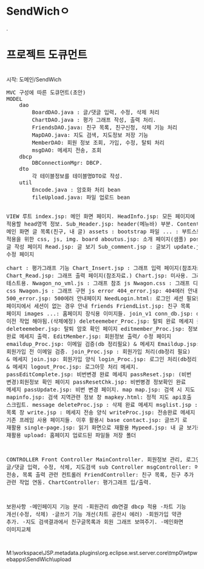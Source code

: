 SendWichㅇ
========
.<br/>
<h1>프로젝트 도큐먼트</h1>
<br/>
시작: 도메인/SendWich
<br/>
<pre>
MVC 구성에 따른 도큐먼트(초안)
MODEL
	dao
		BoardDAO.java : 글/댓글 입력, 수정, 삭제 처리
		ChartDAO.java : 평가 그래프 작성, 출력 처리.
		FriendsDAO.java: 친구 목록, 친구신청, 삭제 기능 처리
		MapDAO.java: 지도 검색, 지도정보 저장 기능
		MemberDAO: 회원 정보 조회, 가입, 수정, 탈퇴 처리
		msgDAO: 메세지 전송, 조회 
	dbcp
		DBConnectionMgr: DBCP.
	dto
		각 테이블정보를 테이블명DTO로 작성. 
	util
		Encode.java : 암호화 처리 bean
		fileUpload.java: 파일 업로드 bean

VIEW
	루트
		index.jsp: 메인 화면 페이지.
		HeadInfo.jsp: 모든 페이지에 적용할 head영역 정보.
		Sub_Header.jsp: header(메뉴바) 부분.
		Content.jsp: 메인 화면 글 목록(친구, 내 글)
	assets : bootstrap 파일
		... : 부트스트랩 적용을 위한 css, js, img.
	board
		aboutus.jsp: 소개 페이지(샘플)
		post.jsp: 글 작성 페이지
		Read.jsp: 글 보기
		Sub_comment.jsp : 글보기
		update.jsp: 글 수정 페이지		
	chart : 평가그래프 기능
		Chart_Insert.jsp : 그래프 입력 페이지(참조자료.)
		Chart_Read.jsp: 그래프 출력 페이지(참조자료.)
		Chart.jsp: 미사용. 그래프 테스트용.
		Nwagon_no_vml.js : 그래프 참조 js
		Nwagon.css : 그래프 디자인 css 
		Nwagon.js : 그래프 구현 js
	error
		404_error.jsp: 404에러 안내페이지
		500_error.jsp: 500에러 안내페이지
		NeedLogin.html: 로그인 세션 필요한 페이지에서 세션이 없는 경우 안내
	friends
		FriendList.jsp: 친구 목록 페이지
	images
		...: 홈페이지 장식용 이미지들.
	join_v1
		conn_db.jsp: dbcp로 이전 작업 해야됨.(삭제예정)
		deleteemeber_Proc.jsp: 탈퇴 완료 메세지 출력
		deleteemeber.jsp: 탈퇴 암호 확인 페이지
		editmember_Proc.jsp: 정보 수정 완료 메세지 출력.
		EditMember.jsp: 회원정보 출력/ 수정 페이지
		emaildup_Proc.jsp: 이메일 검증(db 정리필요) & 메세지
		Emaildup.jsp: 회원가입 전 이메일 검증.
		join_Proc.jsp : 회원가입 처리(db정리 필요) & 메세지
		join.jsp: 회원가입 양식
		login_Proc.jsp: 로그인 처리(db정리) & 메세지 
		logout_Proc.jsp: 로그아웃 처리 메세지.
		passEditComplete.jsp: 비번변경 완료 메세지
		passReset.jsp: (비번 변경)회원정보 확인 페이지
		passResetChk.jsp: 비번병경 정보확인 완료 메세지
		passUpdate.jsp: 비번 변경 페이지.
	map
		map.jsp: 검색 시 지도 창.
		mapinfo.jsp: 검색 지역관련 정보 창
		mapkey.html: 정적 지도 api호출 스크립트. 
	message
		deleteProc.jsp : 삭제 완료 메세지
		msglist.jsp : 쪽지 목록 창
		write.jsp : 메세지 전송 양식
		writeProc.jsp: 전송완료 메세지
	old: 기존 프레임 사용 페이지들. 이후 활용시 base
		contact.jsp: 글쓰기 로 재활용
		single-page.jsp: 읽기 화면으로 재활용
		Mypeed.jsp: 내 글 보기로 재활용
	upload: 홈페이지 업로드된 파일들 저장 폴더
		
CONTROLLER
	Front Controller 
		MainController. 회원정보 관리, 로그인, 글/댓글 입력, 수정, 삭제, 지도검색 
	sub Controller
		msgController: 메세지 전송, 목록 출력 관련 컨트롤러
		FriendController: 친구 목록, 친구 추가 관련 작업 연동.
		ChartController: 평가그래프 입/출력.


보완사항
-메인페이지 기능 분리
-회원관리 db연결 dbcp 적용
-차트 기능 개선(수정, 삭제)
-글쓰기 기능 개선(차트 공란시 에러)
-회원가입 약관 추가.
-지도 검색결과에서 친구글목록과 회원 그래프 보여주기.
-메인화면 이미지교체
 

</pre>

M:\workspace\JSP\.metadata\.plugins\org.eclipse.wst.server.core\tmp0\wtpwebapps\SendWich\upload
